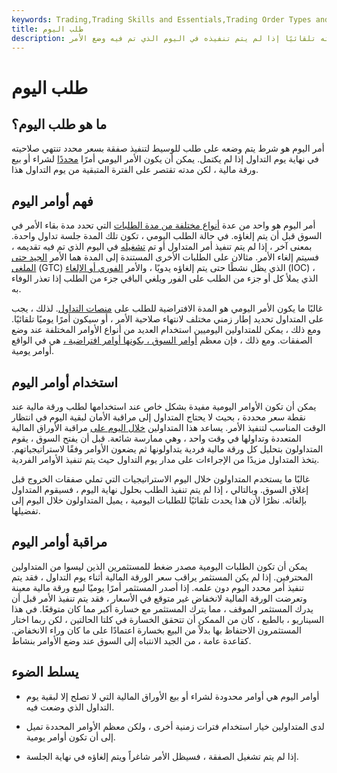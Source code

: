```yaml
---
keywords: Trading,Trading Skills and Essentials,Trading Order Types and Processes,Trading Skills,Trading Orders
title: طلب اليوم
description: أمر اليوم هو أمر شراء أو بيع ورقة مالية بسعر محدد تنتهي صلاحيته تلقائيًا إذا لم يتم تنفيذه في اليوم الذي تم فيه وضع الأمر.
---
```


# طلب اليوم
## ما هو طلب اليوم؟

أمر اليوم هو شرط يتم وضعه على طلب للوسيط لتنفيذ صفقة بسعر محدد تنتهي صلاحيته في نهاية يوم التداول إذا لم يكتمل. يمكن أن يكون الأمر اليومي أمرًا [محددًا](/limitorder) لشراء أو بيع ورقة مالية ، لكن مدته تقتصر على الفترة المتبقية من يوم التداول هذا.

## فهم أوامر اليوم

أمر اليوم هو واحد من عدة [أنواع مختلفة من مدة الطلبات](/duration) التي تحدد مدة بقاء الأمر في السوق قبل أن يتم إلغاؤه. في حالة الطلب اليومي ، تكون تلك المدة جلسة تداول واحدة. بمعنى آخر ، إذا لم يتم تنفيذ أمر المتداول أو تم [تشغيله](/trade-trigger) في اليوم الذي تم فيه تقديمه ، فسيتم إلغاء الأمر. مثالان على الطلبات الأخرى المستندة إلى المدة هما الأمر [الجيد حتى الملغى](/gtc) (GTC) الذي يظل نشطًا حتى يتم إلغاؤه يدويًا ، والأمر [الفوري أو الإلغاء](/immediateorcancel) (IOC) ، الذي يملأ كل أو جزء من الطلب على الفور ويلغي الباقي جزء من الطلب إذا تعذر الوفاء به.

غالبًا ما يكون الأمر اليومي هو المدة الافتراضية للطلب على [منصات التداول](/trading-platform). لذلك ، يجب على المتداول تحديد إطار زمني مختلف لانتهاء صلاحية الأمر ، أو سيكون أمرًا يوميًا تلقائيًا. ومع ذلك ، يمكن للمتداولين اليوميين استخدام العديد من أنواع الأوامر المختلفة عند وضع الصفقات. ومع ذلك ، فإن معظم [أوامر السوق ، بكونها أوامر افتراضية ،](/marketorder) هي في الواقع أوامر يومية.

## استخدام أوامر اليوم

يمكن أن تكون الأوامر اليومية مفيدة بشكل خاص عند استخدامها لطلب ورقة مالية عند نقطة سعر محددة ، بحيث لا يحتاج المتداول إلى مراقبة الأمان لبقية اليوم في انتظار الوقت المناسب لتنفيذ الأمر. يساعد هذا المتداولين [خلال اليوم على](/intraday) مراقبة الأوراق المالية المتعددة وتداولها في وقت واحد ، وهي ممارسة شائعة. قبل أن يفتح السوق ، يقوم المتداولون بتحليل كل ورقة مالية فردية يتداولونها ثم يضعون الأوامر وفقًا لاستراتيجياتهم. يتخذ المتداول مزيدًا من الإجراءات على مدار يوم التداول حيث يتم تنفيذ الأوامر الفردية.

غالبًا ما يستخدم المتداولون خلال اليوم الاستراتيجيات التي تملي صفقات الخروج قبل إغلاق السوق. وبالتالي ، إذا لم يتم تنفيذ الطلب بحلول نهاية اليوم ، فسيقوم المتداول بإلغائه. نظرًا لأن هذا يحدث تلقائيًا للطلبات اليومية ، يميل المتداولون خلال اليوم إلى تفضيلها.

## مراقبة أوامر اليوم

يمكن أن تكون الطلبات اليومية مصدر ضغط للمستثمرين الذين ليسوا من المتداولين المحترفين. إذا لم يكن المستثمر يراقب سعر الورقة المالية أثناء يوم التداول ، فقد يتم تنفيذ أمر محدد اليوم دون علمه. إذا أصدر المستثمر أمرًا يوميًا لبيع ورقة مالية معينة وتعرضت الورقة المالية لانخفاض غير متوقع في الأسعار ، فقد يتم تنفيذ الأمر قبل أن يدرك المستثمر الموقف ، مما يترك المستثمر مع خسارة أكبر مما كان متوقعًا. في هذا السيناريو ، بالطبع ، كان من الممكن أن تتحقق الخسارة في كلتا الحالتين ، لكن ربما اختار المستثمرون الاحتفاظ بها بدلاً من البيع بخسارة اعتمادًا على ما كان وراء الانخفاض. كقاعدة عامة ، من الجيد الانتباه إلى السوق عند وضع الأوامر بنشاط.

## يسلط الضوء

- أوامر اليوم هي أوامر محدودة لشراء أو بيع الأوراق المالية التي لا تصلح إلا لبقية يوم التداول الذي وضعت فيه.

- لدى المتداولين خيار استخدام فترات زمنية أخرى ، ولكن معظم الأوامر المحددة تميل إلى أن تكون أوامر يومية.

- إذا لم يتم تشغيل الصفقة ، فسيظل الأمر شاغراً ويتم إلغاؤه في نهاية الجلسة.

